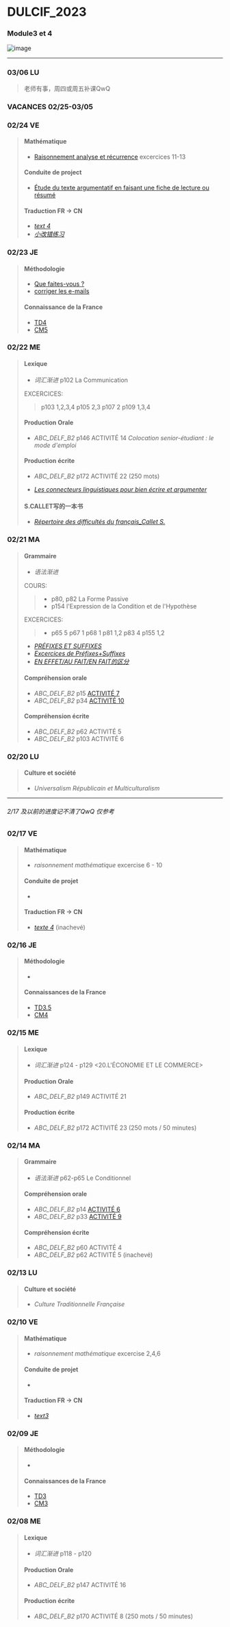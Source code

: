 # DULCIF_2023
### Module3 et 4
![image](schedule.jpg)
***

### 03/06 LU
> 老师有事，周四或周五补课QwQ

### VACANCES 02/25-03/05

### 02/24 VE
> #### Mathématique
> - [Raisonnement analyse et récurrence](Mathématique/C1_Logique%20et%20raisonnement.pdf) excercices 11-13
>
> #### Conduite de project
> - [Étude du texte argumentatif en faisant une fiche de lecture ou résumé](https://www.espacefrancais.com/analyser-un-texte-argumentatif)
>
> #### Traduction FR -> CN
> - [*text 4*](TraductionFR_CHINOIS/texte%204.pdf)
> - [*小改错练习*](TraductionFR_CHINOIS/2.24翻译.pdf)

### 02/23 JE
> #### Méthodologie
>  - [Que faites-vous ?](Méthodologie/situations%20.pdf)
>  - [corriger les e-mails](Méthodologie/Corriger%20les%20e-mails%20.pdf)
>
> #### Connaissance de la France
>  - [TD4](Connaissance_de_la_France/TD4.pdf)
>  - [CM5](Connaissance_de_la_France/DULCIF%20module%203%20CM5%20la%20ReÌforme%20protestante%20et%20les%20guerres%20de%20religion.pdf)
>





### 02/22 ME
> #### Lexique
> - *词汇渐进*  p102 La Communication
> 
> EXCERCICES:
>> p103 1,2,3,4
>> p105 2,3
>> p107 2
>> p109 1,3,4
>  
> #### Production Orale
> - *ABC_DELF_B2* p146 ACTIVITÉ 14 *Colocation senior-étudiant : le mode d'emploi*
> #### Production écrite
> - *ABC_DELF_B2* p172 ACTIVITÉ 22 (250 mots)
>
> - [*Les connecteurs linguistiques pour bien écrire et argumenter*](Compréhension_Orale_Ecrite/Les%20%20connecteurs%20%20linguistiques%20.pdf)
>
> #### S.CALLET写的一本书
> - [*Répertoire des difficultés du français_Callet S.*](Production_Orale_Ecrite/Répertoire%20des%20difficultés%20du%20français_Callet%20S..pdf)



### 02/21 MA
> #### Grammaire
> - *语法渐进* 
> 
> COURS:
>>   - p80, p82 La Forme Passive
>>   - p154 l'Expression de la Condition et de l'Hypothèse
>
> EXCERCICES:
>>   - p65 5
>>   p67 1
>>   p68 1
>>   p81 1,2
>>   p83 4
>>   p155 1,2
>
> - [*PRÉFIXES ET SUFFIXES*](Grammaire/PRINCIPAUX%20PREFIXES%20ETSUFFIXES.docx)
> - [*Excercices de Préfixes+Suffixes*](Grammaire/Préfixes_Suffixes_Radicaux_exercices.docx)
> - [*EN EFFET/AU FAIT/EN FAIT的区分*](Grammaire/21.2.docx)
> #### Compréhension orale
> - *ABC_DELF_B2* p15 [ACTIVITÉ 7](Compréhension_Orale_Ecrite/audio/DELFB2_CO_P07_activite07_Bonnotte_Noirmoutier.MP3) 
> - *ABC_DELF_B2* p34 [ACTIVITÉ 10](Compréhension_Orale_Ecrite/audio/DELFB2_CO_P32_activite10_sexe%20desenfants.MP3)
> #### Compréhension écrite
> - *ABC_DELF_B2* p62 ACTIVITÉ 5
> - *ABC_DELF_B2* p103 ACTIVITÉ 6


### 02/20 LU
> #### Culture et société
> - *Universalism Républicain et Multiculturalism*

---
###### 2/17 及以前的进度记不清了QwQ 仅参考
### 02/17 VE
> #### Mathématique
> - *raisonnement mathématique* excercise 6 - 10
> #### Conduite de projet
> -
> #### Traduction FR -> CN
> - [*texte 4*](TraductionFR_CHINOIS/texte%204.pdf) (inachevé)



### 02/16 JE
> #### Méthodologie
> -
> #### Connaissances de la France
> - [TD3.5](Connaissance_de_la_France/TD3.5.pdf)
> - [CM4](Connaissance_de_la_France/DULCIF%20module%203%20CM4%20la%20renaissance%20europeÌenne.pdf)


### 02/15 ME
> #### Lexique
> - *词汇渐进* p124 - p129 <20.L'ÉCONOMIE ET LE COMMERCE>
> #### Production Orale
> - *ABC_DELF_B2* p149 ACTIVITÉ 21
> #### Production écrite
> - *ABC_DELF_B2* p172 ACTIVITÉ 23  (250 mots / 50 minutes)


### 02/14 MA
> #### Grammaire
> - *语法渐进* p62-p65 Le Conditionnel
> #### Compréhension orale
> - *ABC_DELF_B2* p14 [ACTIVITÉ 6](Compréhension_Orale_Ecrite/audio/DELFB2_CO_P06_activite06_medicaments.MP3)
> - *ABC_DELF_B2* p33 [ACTIVITÉ 9](Compréhension_Orale_Ecrite/audio/DELFB2_CO_P31_activite09_Reseausemences%20nat.MP3)
> #### Compréhension écrite
> - *ABC_DELF_B2* p60 ACTIVITÉ 4
> - *ABC_DELF_B2* p62 ACTIVITÉ 5 (inachevé)





### 02/13 LU
> #### Culture et société
> - *Culture Traditionnelle Française*






### 02/10 VE
> #### Mathématique
> - *raisonnement mathématique* excercise 2,4,6
> #### Conduite de projet
>  - 
> #### Traduction FR -> CN
> - [*text3*](TraductionFR_CHINOIS/texte%203.pdf)




### 02/09 JE
> #### Méthodologie
> - 
> #### Connaissances de la France
> - [TD3](Connaissance_de_la_France/TD3.pdf)
> - [CM3](Connaissance_de_la_France/DULCIF%20module%203%20CM3%20Une%20Europe%20judeo%20-chrétienne%20_%20.pdf)




### 02/08 ME
> #### Lexique
> - *词汇渐进* p118 - p120
> #### Production Orale
> - *ABC_DELF_B2* p147 ACTIVITÉ 16
> #### Production écrite
> - *ABC_DELF_B2* p170 ACTIVITÉ 8 (250 mots / 50 minutes)

